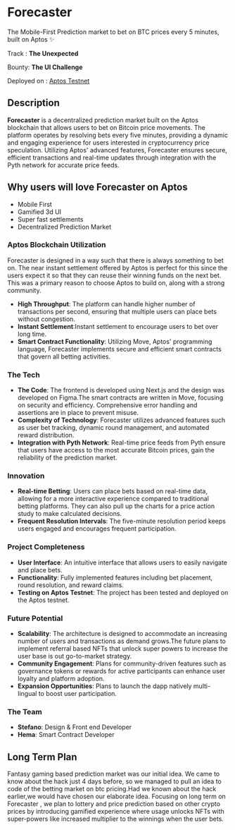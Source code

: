 
# Forecaster
The Mobile-First Prediction market to bet on BTC prices every 5 minutes, built on Aptos ✨

Track : **The Unexpected**

Bounty: **The UI Challenge**

Deployed on : [Aptos Testnet](https://explorer.aptoslabs.com/account/0x2a12be72eb760dc3bd69017173f7245567ce8b8dada77d5c4eefddbe22fe13a5/transactions?network=testnet)

## Description
**Forecaster** is a decentralized prediction market built on the Aptos blockchain that allows users to bet on Bitcoin price movements. The platform operates by resolving bets every five minutes, providing a dynamic and engaging experience for users interested in cryptocurrency price speculation. Utilizing Aptos' advanced features, Forecaster ensures secure, efficient transactions and real-time updates through integration with the Pyth network for accurate price feeds.

## Why  users will love Forecaster on Aptos
  - Mobile First
  - Gamified 3d UI
  - Super fast settlements
  - Decentralized Prediction Market


### Aptos Blockchain Utilization
Forecaster is designed in a way such that there is always something to bet on. The near instant settlement offered by Aptos is perfect for this since the users expect it so that they can reuse their winning funds on the next bet. This was a primary reason to choose Aptos to build on, along with a strong community.
- **High Throughput**: The platform can handle higher number of transactions per second, ensuring that multiple users can place bets without congestion.
- **Instant Settlement**:Instant settlement to encourage users to bet over long time.
- **Smart Contract Functionality**: Utilizing Move, Aptos' programming language, Forecaster implements secure and efficient smart contracts that govern all betting activities.

### The Tech 
- **The Code**: The frontend is developed using Next.js and the design was developed on Figma.The smart contracts are written in Move, focusing on security and efficiency. Comprehensive error handling and assertions are in place to prevent misuse.
- **Complexity of Technology**: Forecaster utilizes advanced features such as user bet tracking, dynamic round management, and automated reward distribution.
- **Integration with Pyth Network**: Real-time price feeds from Pyth ensure that users have access to the most accurate Bitcoin prices, gain the reliability of the prediction market.

### Innovation
- **Real-time Betting**: Users can place bets based on real-time data, allowing for a more interactive experience compared to traditional betting platforms. They can also pull up the charts for a price action study to make calculated decisions. 
- **Frequent Resolution Intervals**: The five-minute resolution period keeps users engaged and encourages frequent participation.

### Project Completeness 
- **User Interface**: An intuitive interface that allows users to easily navigate and place bets.
- **Functionality**: Fully implemented features including bet placement, round resolution, and reward claims.
- **Testing on Aptos Testnet**: The project has been tested and deployed on the Aptos testnet.
  
### Future Potential
- **Scalability**: The architecture is designed to accommodate an increasing number of users and transactions as demand grows.The future plans to implement referral based NFTs that unlock super powers to increase the user base is out go-to-market strategy.
- **Community Engagement**: Plans for community-driven features such as governance tokens or rewards for active participants can enhance user loyalty and platform adoption.
- **Expansion Opportunities**: Plans to launch the dapp natively multi-lingual to boost user participation.

### The Team
- **Stefano**: Design & Front end Developer
- **Hema**: Smart Contract Developer

## Long Term Plan

Fantasy gaming based prediction market was our initial idea. We came to know about the hack just 4 days before, so we managed to pull an idea to code of the betting market on btc pricing.Had we known about the hack earlier,we would have chosen our elaborate idea.
Focusing on long term on Forecaster , we plan to lottery and price prediction based on other crypto prices by introducing gamified experience where usage unlocks NFTs with super-powers like increased multiplier to the winnings when the user bets.









